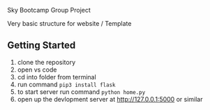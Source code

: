 Sky Bootcamp Group Project

Very basic structure for website / Template

## Getting Started

1. clone the repository
2. open vs code
3. cd into folder from terminal
4. run command `pip3 install flask`
5. to start server run command `python home.py`
6. open up the devlopment server at http://127.0.0.1:5000 or similar
